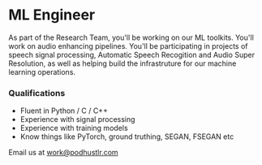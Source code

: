 # ML Engineer

As part of the Research Team, you'll be working on our ML toolkits. You'll work on audio enhancing pipelines. You'll be participating in projects  of speech signal processing, Automatic Speech Recogition and Audio Super Resolution, as well as helping build the infrastruture for our machine learning operations.

### Qualifications

- Fluent in Python / C / C++
- Experience with signal processing
- Experience with training models
- Know things like PyTorch, ground truthing, SEGAN, FSEGAN etc

Email us at work@podhustlr.com
